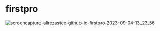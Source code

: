 # firstpro
![screencapture-alirezastee-github-io-firstpro-2023-09-04-13_23_56](https://github.com/alirezaStee/firstpro/assets/133322924/e37ddcc8-96f2-429c-a29c-38fc10558b29)

